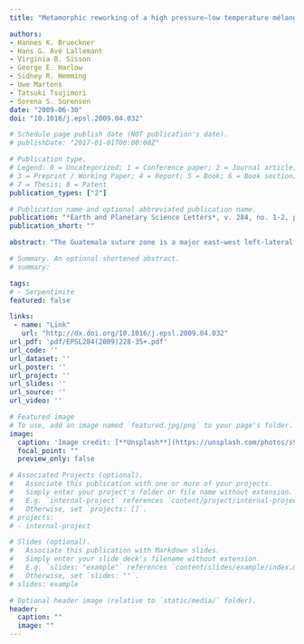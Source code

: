 ```yaml
---
title: "Metamorphic reworking of a high pressure–low temperature mélange along the Motagua fault, Guatemala: A record of Neocomian and Maastrichtian transpressional tectonics"

authors:
- Hannes K. Brueckner
- Hans G. Avé Lallemant
- Virginia B. Sisson
- George E. Harlow
- Sidney R. Hemming
- Uwe Martens
- Tatsuki Tsujimori
- Sorena S. Sorensen
date: "2009-06-30"
doi: "10.1016/j.epsl.2009.04.032"

# Schedule page publish date (NOT publication's date).
# publishDate: "2017-01-01T00:00:00Z"

# Publication type.
# Legend: 0 = Uncategorized; 1 = Conference paper; 2 = Journal article;
# 3 = Preprint / Working Paper; 4 = Report; 5 = Book; 6 = Book section;
# 7 = Thesis; 8 = Patent
publication_types: ["2"]

# Publication name and optional abbreviated publication name.
publication: "*Earth and Planetary Science Letters*, v. 284, no. 1-2, p. 228–235, doi:10.1016/j.epsl.2009.04.032"
publication_short: ""

abstract: "The Guatemala suture zone is a major east–west left-lateral strike slip boundary that separates the North American and Caribbean plates in Guatemala. The Motagua fault, the central active strand of the suture zone, underwent two major collisional events within a system otherwise dominated by strike–slip motion. The first event is recorded by high-pressure/low temperature (HP/LT) eclogites and related rocks that occur within serpentinites both north and south of the Motagua fault. Lawsonite eclogites south of the fault are not significantly retrograded and give 40Ar/39Ar ages of 125–116 Ma and Sm–Nd mineral isochrons of 144–132 Ma. Eclogites north of the fault give similar Sm–Nd isochron ages (131–126 Ma) but otherwise differ in that they are strongly overprinted by a lower pressure assemblage and, along with associated HP/LT rocks, give much younger 40Ar/39Ar ages of 88–55 Ma indicating a later amphibolite facies metamorphic event. We propose therefore that all serpentinite hosted eclogites along the Motagua fault formed at essentially the same time in different parts of a laterally extensive Lower Cretaceous forearc subduction system, but subsequently underwent different histories. The southern assemblages were thrust southwards (present coordinates) immediately after HP metamorphism whereas the northern association was retrograded during a later collision that thrust it northward at ca. 70 Ma. They were subsequently juxtaposed opposite each other by major strike slip motion. This model implies that the HP rocks on opposing sides of the Motagua fault evolved along a plate boundary that underwent both dip slip and strike slip motion throughout the Late Cretaceous as a result of oblique convergence. The juxtaposition of a convergent and strike slip system means that HP/LT rocks within serpentinites can be found at depth along much of the modern Guatemala suture zone and its eastward extension into the northern Caribbean. Both sets of assemblages were exhumed relatively recently by the uplift of mountain ranges on both sides of the fault caused by movement along a restraining bend. Recent exhumation explains the apparently lack of offset of surface outcrops along a major strike slip fault."

# Summary. An optional shortened abstract.
# summary: 

tags: 
# - Serpentinite
featured: false

links:
 - name: "Link"
   url: "http://dx.doi.org/10.1016/j.epsl.2009.04.032"
url_pdf: 'pdf/EPSL284(2009)228-35+.pdf'
url_code: ''
url_dataset: ''
url_poster: ''
url_project: ''
url_slides: ''
url_source: ''
url_video: ''

# Featured image
# To use, add an image named `featured.jpg/png` to your page's folder. 
image: 
  caption: 'Image credit: [**Unsplash**](https://unsplash.com/photos/s9CC2SKySJM)'
  focal_point: ""
  preview_only: false

# Associated Projects (optional).
#   Associate this publication with one or more of your projects.
#   Simply enter your project's folder or file name without extension.
#   E.g. `internal-project` references `content/project/internal-project/index.md`.
#   Otherwise, set `projects: []`.
# projects:
# - internal-project

# Slides (optional).
#   Associate this publication with Markdown slides.
#   Simply enter your slide deck's filename without extension.
#   E.g. `slides: "example"` references `content/slides/example/index.md`.
#   Otherwise, set `slides: ""`.
# slides: example

# Optional header image (relative to `static/media/` folder).
header:
  caption: ""
  image: ""
---
```

